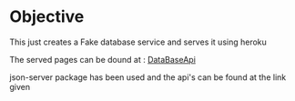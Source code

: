 # Objective 

This just creates a Fake database service and serves it using heroku 

The served pages can be dound at : [DataBaseApi](https://fakeartistdb.herokuapp.com/)

json-server package has been used and the api's can be found at the link given